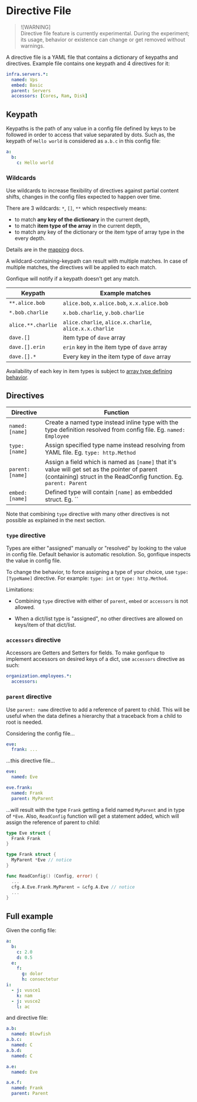 # Directive File

> ![WARNING]  
> Directive file feature is currently experimental. During the experiment; its usage, behavior or existence can change or get removed without warnings.

A directive file is a YAML file that contains a dictionary of keypaths and directives. Example file contains one keypath and 4 directives for it:

```yaml
infra.servers.*:
  named: Vps
  embed: Basic
  parent: Servers
  accessors: [Cores, Ram, Disk]
```

## Keypath

Keypaths is the path of any value in a config file defined by keys to be followed in order to access that value separated by dots. Such as, the keypath of `Hello world` is considered as `a.b.c` in this config file:

```yaml
a:
  b:
    c: Hello world
```

### Wildcards

Use wildcards to increase flexibility of directives against partial content shifts, changes in the config files expected to happen over time.

There are 3 wildcards: `*`, `[]`, `**` which respectively means:

- to match **any key of the dictionary** in the current depth,
- to match **item type of the array** in the current depth,
- to match any key of the dictionary or the item type of array type in the every depth.

Details are in the [mapping](mapping.md) docs.

A wildcard-containing-keypath can result with multiple matches. In case of multiple matches, the directives will be applied to each match.

Gonfique will notify if a keypath doesn't get any match.

| Keypath            | Example matches                                         |
| ------------------ | ------------------------------------------------------- |
| `**.alice.bob`     | `alice.bob`, `x.alice.bob`, `x.x.alice.bob`             |
| `*.bob.charlie`    | `x.bob.charlie`, `y.bob.charlie`                        |
| `alice.**.charlie` | `alice.charlie`, `alice.x.charlie`, `alice.x.x.charlie` |
| `dave.[]`          | item type of `dave` array                               |
| `dave.[].erin`     | `erin` key in the item type of `dave` array             |
| `dave.[].*`        | Every key in the item type of `dave` array              |

Availability of each key in item types is subject to [array type defining behavior](arrays.md).

## Directives

| Directive                     | Function                                                                                                                                                             |
| ----------------------------- | -------------------------------------------------------------------------------------------------------------------------------------------------------------------- |
| <nobr>`named: [name]`</nobr>  | Create a named type instead inline type with the type definition resolved from config file. Eg. `named: Employee`                                                    |
| <nobr>`type: [name]`</nobr>   | Assign specified type name instead resolving from YAML file. Eg. `type: http.Method`                                                                                 |
| <nobr>`parent: [name]`</nobr> | Assign a field which is named as `[name]` that it's value will get set as the pointer of parent (containing) struct in the ReadConfig function. Eg. `parent: Parent` |
| <nobr>`embed: [name]`</nobr>  | Defined type will contain `[name]` as embedded struct. Eg. ``                                                                                                        |

Note that combining `type` directive with many other directives is not possible as explained in the next section.

### `type` directive

Types are either "assigned" manually or "resolved" by looking to the value in config file. Default behavior is automatic resolution. So, gonfique inspects the value in config file.

To change the behavior, to force assigning a type of your choice, use `type: [TypeName]` directive. For example: `type: int` or `type: http.Method`.

Limitations:

- Combining `type` directive with either of `parent`, `embed` or `accessors` is not allowed.

- When a dict/list type is "assigned", no other directives are allowed on keys/item of that dict/list.

### `accessors` directive

Accessors are Getters and Setters for fields. To make gonfique to implement accessors on desired keys of a dict, use `accessors` directive as such:

```yaml
organization.employees.*:
  accessors:
```

### `parent` directive

Use `parent: name` directive to add a reference of parent to child. This will be useful when the data defines a hierarchy that a traceback from a child to root is needed.

Considering the config file...

```yaml
eve:
  frank: ...
```

...this directive file...

```yaml
eve:
  named: Eve

eve.frank:
  named: Frank
  parent: MyParent
```

...will result with the type `Frank` getting a field named `MyParent` and in type of `*Eve`. Also, `ReadConfig` function will get a statement added, which will assign the reference of parent to child:

```go
type Eve struct {
  Frank Frank
}

type Frank struct {
  MyParent *Eve // notice
}

func ReadConfig() (Config, error) {
  ...
  cfg.A.Eve.Frank.MyParent = &cfg.A.Eve // notice
  ...
}
```

## Full example

Given the config file:

```yaml
a:
  b:
    c: 2.0
    d: 0.5
  e:
    f:
      g: dolor
      h: consectetur
i:
  - j: vusce1
    k: nam
  - j: vusce2
    l: ac
```

and directive file:

```yaml
a.b:
  named: Blowfish
a.b.c:
  named: C
a.b.d:
  named: C

a.e:
  named: Eve

a.e.f:
  named: Frank
  parent: Parent
```

```

```
